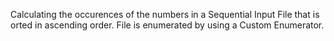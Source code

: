 Calculating the occurences of the numbers in a Sequential Input File that is orted in ascending order.
File is enumerated by using a Custom Enumerator.